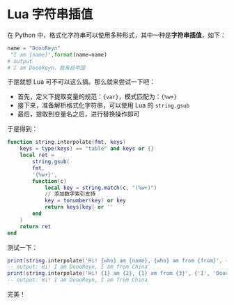# Lua 字符串插值

在 Python 中，格式化字符串可以使用多种形式，其中一种是**字符串插值**，如下：
```python
name = "DoooReyn"
 "I am {name}".format(name=name)
# output
# I am DoooReyn，我来自中国
```

于是就想 Lua 可不可以这么搞。那么就来尝试一下吧：

- 首先，定义下提取变量的规范：`{var}`，模式匹配为：`{%w+}`
- 接下来，准备解析格式化字符串，可以使用 Lua 的 `string.gsub`
- 最后，提取到变量名之后，进行替换操作即可

于是得到：

```lua
function string.interpolate(fmt, keys)
    keys = type(keys) == "table" and keys or {}
    local ret =
        string.gsub(
        fmt,
        '{%w+}',
        function(c)
            local key = string.match(c, "(%w+)")
            // 添加数字索引支持
            key = tonumber(key) or key
            return keys[key] or ''
        end
    )
    return ret
end
```

测试一下：

```lua
print(string.interpolate('Hi! {who} am {name}, {who} am from {from}', {who = 'I', name = 'DoooReyn', from = 'China'}))
-- output: Hi! I am DoooReyn, I am from China
print(string.interpolate('Hi! {1} am {2}, {1} am from {3}', {'I', 'DoooReyn', 'China'}))
-- output: Hi! I am DoooReyn, I am from China
```

完美！
